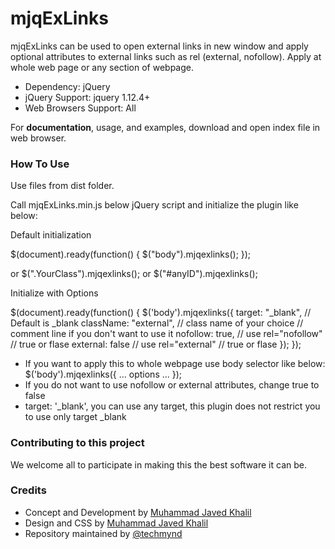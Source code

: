 # mjqExLinks

mjqExLinks can be used to open external links in new window and apply optional attributes to external links such as rel (external, nofollow). Apply at whole web page or any section of webpage.

- Dependency: jQuery
- jQuery Support: jquery 1.12.4+
- Web Browsers Support: All

For **documentation**, usage, and examples, download and open index file in web browser.

### How To Use

Use files from dist folder. 

Call mjqExLinks.min.js below jQuery script and initialize the plugin like below:

Default initialization

$(document).ready(function() {
	$("body").mjqexlinks();
});

or
$(".YourClass").mjqexlinks();
or
$("#anyID").mjqexlinks();

Initialize with Options

$(document).ready(function() {
    $('body').mjqexlinks({
        target: "_blank",		// Default is _blank 
        className: "external",	// class name of your choice // comment line if you don't want to use it
        nofollow: true,			// use rel="nofollow" // true or flase
        external: false			// use rel="external" // true or flase
    });
});

- If you want to apply this to whole webpage use body selector like below:
$('body').mjqexlinks({ ... options ... });
- If you do not want to use nofollow or external attributes, change true to false
- target: '_blank', you can use any target, this plugin does not restrict you to use only target _blank

### Contributing to this project

We welcome all to participate in making this the best software it can be.

### Credits

- Concept and Development by [Muhammad Javed Khalil](https://javedkhalil.com)
- Design and CSS by [Muhammad Javed Khalil](https://javedkhalil.com)
- Repository maintained by [@techmynd](https://github.com/techmynd)